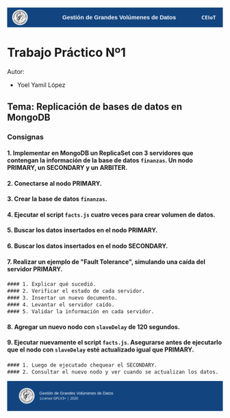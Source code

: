 ![header](doc/header.png)

# Trabajo Práctico Nº1

Autor:

* Yoel Yamil López

## Tema: Replicación de bases de datos en MongoDB

### Consignas

#### 1. Implementar en MongoDB un ReplicaSet con 3 servidores que contengan la información de la base de datos `finanzas`. Un nodo PRIMARY, un SECONDARY y un ARBITER.

#### 2. Conectarse al nodo PRIMARY.

#### 3. Crear la base de datos `finanzas`.

#### 4. Ejecutar el script `facts.js` cuatro veces para crear volumen de datos.

#### 5. Buscar los datos insertados en el nodo PRIMARY.

#### 6. Buscar los datos insertados en el nodo SECONDARY.

#### 7. Realizar un ejemplo de "Fault Tolerance", simulando una caída del servidor PRIMARY.

    #### 1. Explicar qué sucedió.
    #### 2. Verificar el estado de cada servidor.
    #### 3. Insertar un nuevo documento.
    #### 4. Levantar el servidor caído.
    #### 5. Validar la información en cada servidor.

#### 8. Agregar un nuevo nodo con `slaveDelay` de 120 segundos.

#### 9. Ejecutar nuevamente el script `facts.js`. Asegurarse antes de ejecutarlo que el nodo con `slaveDelay` esté actualizado igual que PRIMARY.

    #### 1. Luego de ejecutado chequear el SECONDARY.
    #### 2. Consultar el nuevo nodo y ver cuando se actualizan los datos.


![footer](doc/footer.png)